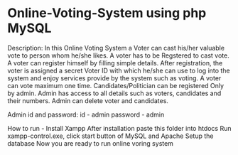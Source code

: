 # Online-Voting-System using php MySQL
Description:
  In this Online Voting System a Voter can cast his/her valuable vote to person whom he/she likes.
  A voter has to be Regstered to cast vote. 
  A voter can register himself by filling simple details. After registration, the voter is assigned a secret Voter ID with which he/she can   use to log into the system and enjoy services provide by the system such as voting. A voter can vote maximum one time.
  Candidates/Politician can be registered Only by admin.
  Admin has access to all details such as voters, candidates and their numbers. Admin can delete voter and candidates.
  
  
  Admin id and password:
  id - admin
  password - admin
  
  
  How to run - 
    Install Xampp
    After installation paste this folder into htdocs
    Run xampp-control.exe, click start button of MySQL and Apache
    Setup the database 
    Now you are ready to run online voring system
  

